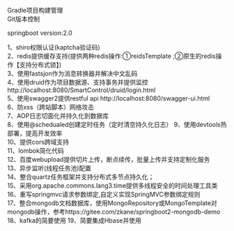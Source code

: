 
Gradle项目构建管理  
Git版本控制  

springboot version:2.0

1、shiro权限认证(kaptcha验证码)  
2、redis提供缓存支持(提供两种redis操作:①reidsTemplate ;②原生的redis操作【支持分布式锁】)  
3、使用fastsjon作为消息转换器并解决中文乱码  
4、使用druid作为项目数据源、支持事务并提供监控 http://localhost:8080/SmartControl/druid/login.html   
5、使用swagger2提供restful api http://localhost:8080/swagger-ui.html  
6、防xss（跨站脚本）网络攻击  
7、AOP日志切面化并持久化到数据库  
8、使用@schedualed创建定时任务（定时清空持久化日志） 
9、使用devtools热部署，提高开发效率  
10、提供cors跨域支持  
11、lombok简化代码  
12、百度webupload提供切片上传，断点续传，批量上传并支持定制化服务  
13、异步监听(线程任务池)配置  
14、整合quartz任务框架并支持分布式多节点持久化；  
15、采用org.apache.commons.lang3.time提供多线程安全的时间处理工具类  
16、重写springmvc请求参数绑定,自定义实现SpringMVC参数绑定规则  
17、整合mongodb文档数据库，使用MongoRepository或MongoTemplate对mongodb操作，参考https://gitee.com/zkane/springboot2-mongodb-demo    
18、kafka的简要使用 
19、简要集成Hbase并使用  

